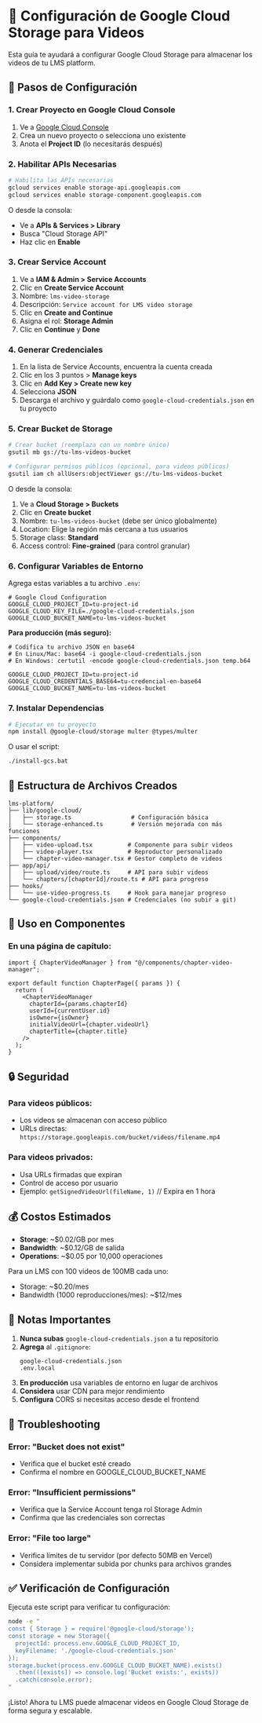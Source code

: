 # 🎥 Configuración de Google Cloud Storage para Videos

Esta guía te ayudará a configurar Google Cloud Storage para almacenar los videos de tu LMS platform.

## 🚀 Pasos de Configuración

### 1. Crear Proyecto en Google Cloud Console

1. Ve a [Google Cloud Console](https://console.cloud.google.com/)
2. Crea un nuevo proyecto o selecciona uno existente
3. Anota el **Project ID** (lo necesitarás después)

### 2. Habilitar APIs Necesarias

```bash
# Habilita las APIs necesarias
gcloud services enable storage-api.googleapis.com
gcloud services enable storage-component.googleapis.com
```

O desde la consola:
- Ve a **APIs & Services > Library**
- Busca "Cloud Storage API"
- Haz clic en **Enable**

### 3. Crear Service Account

1. Ve a **IAM & Admin > Service Accounts**
2. Clic en **Create Service Account**
3. Nombre: `lms-video-storage`
4. Descripción: `Service account for LMS video storage`
5. Clic en **Create and Continue**
6. Asigna el rol: **Storage Admin**
7. Clic en **Continue** y **Done**

### 4. Generar Credenciales

1. En la lista de Service Accounts, encuentra la cuenta creada
2. Clic en los 3 puntos > **Manage keys**
3. Clic en **Add Key > Create new key**
4. Selecciona **JSON**
5. Descarga el archivo y guárdalo como `google-cloud-credentials.json` en tu proyecto

### 5. Crear Bucket de Storage

```bash
# Crear bucket (reemplaza con un nombre único)
gsutil mb gs://tu-lms-videos-bucket

# Configurar permisos públicos (opcional, para videos públicos)
gsutil iam ch allUsers:objectViewer gs://tu-lms-videos-bucket
```

O desde la consola:
1. Ve a **Cloud Storage > Buckets**
2. Clic en **Create bucket**
3. Nombre: `tu-lms-videos-bucket` (debe ser único globalmente)
4. Location: Elige la región más cercana a tus usuarios
5. Storage class: **Standard**
6. Access control: **Fine-grained** (para control granular)

### 6. Configurar Variables de Entorno

Agrega estas variables a tu archivo `.env`:

```env
# Google Cloud Configuration
GOOGLE_CLOUD_PROJECT_ID=tu-project-id
GOOGLE_CLOUD_KEY_FILE=./google-cloud-credentials.json
GOOGLE_CLOUD_BUCKET_NAME=tu-lms-videos-bucket
```

**Para producción (más seguro):**
```env
# Codifica tu archivo JSON en base64
# En Linux/Mac: base64 -i google-cloud-credentials.json
# En Windows: certutil -encode google-cloud-credentials.json temp.b64

GOOGLE_CLOUD_PROJECT_ID=tu-project-id
GOOGLE_CLOUD_CREDENTIALS_BASE64=tu-credencial-en-base64
GOOGLE_CLOUD_BUCKET_NAME=tu-lms-videos-bucket
```

### 7. Instalar Dependencias

```bash
# Ejecutar en tu proyecto
npm install @google-cloud/storage multer @types/multer
```

O usar el script:
```bash
./install-gcs.bat
```

## 🔧 Estructura de Archivos Creados

```
lms-platform/
├── lib/google-cloud/
│   ├── storage.ts                 # Configuración básica
│   └── storage-enhanced.ts        # Versión mejorada con más funciones
├── components/
│   ├── video-upload.tsx          # Componente para subir videos
│   ├── video-player.tsx          # Reproductor personalizado
│   └── chapter-video-manager.tsx # Gestor completo de videos
├── app/api/
│   ├── upload/video/route.ts     # API para subir videos
│   └── chapters/[chapterId]/route.ts # API para progreso
├── hooks/
│   └── use-video-progress.ts     # Hook para manejar progreso
└── google-cloud-credentials.json # Credenciales (no subir a git)
```

## 🎯 Uso en Componentes

### En una página de capítulo:

```tsx
import { ChapterVideoManager } from "@/components/chapter-video-manager";

export default function ChapterPage({ params }) {
  return (
    <ChapterVideoManager
      chapterId={params.chapterId}
      userId={currentUser.id}
      isOwner={isOwner}
      initialVideoUrl={chapter.videoUrl}
      chapterTitle={chapter.title}
    />
  );
}
```

## 🔒 Seguridad

### Para videos públicos:
- Los videos se almacenan con acceso público
- URLs directas: `https://storage.googleapis.com/bucket/videos/filename.mp4`

### Para videos privados:
- Usa URLs firmadas que expiran
- Control de acceso por usuario
- Ejemplo: `getSignedVideoUrl(fileName, 1)` // Expira en 1 hora

## 💰 Costos Estimados

- **Storage**: ~$0.02/GB por mes
- **Bandwidth**: ~$0.12/GB de salida
- **Operations**: ~$0.05 por 10,000 operaciones

Para un LMS con 100 videos de 100MB cada uno:
- Storage: ~$0.20/mes
- Bandwidth (1000 reproducciones/mes): ~$12/mes

## 🚨 Notas Importantes

1. **Nunca subas** `google-cloud-credentials.json` a tu repositorio
2. **Agrega** al `.gitignore`:
   ```
   google-cloud-credentials.json
   .env.local
   ```
3. **En producción** usa variables de entorno en lugar de archivos
4. **Considera** usar CDN para mejor rendimiento
5. **Configura** CORS si necesitas acceso desde el frontend

## 🔧 Troubleshooting

### Error: "Bucket does not exist"
- Verifica que el bucket esté creado
- Confirma el nombre en GOOGLE_CLOUD_BUCKET_NAME

### Error: "Insufficient permissions"
- Verifica que la Service Account tenga rol Storage Admin
- Confirma que las credenciales son correctas

### Error: "File too large"
- Verifica límites de tu servidor (por defecto 50MB en Vercel)
- Considera implementar subida por chunks para archivos grandes

## ✅ Verificación de Configuración

Ejecuta este script para verificar tu configuración:

```bash
node -e "
const { Storage } = require('@google-cloud/storage');
const storage = new Storage({
  projectId: process.env.GOOGLE_CLOUD_PROJECT_ID,
  keyFilename: './google-cloud-credentials.json'
});
storage.bucket(process.env.GOOGLE_CLOUD_BUCKET_NAME).exists()
  .then(([exists]) => console.log('Bucket exists:', exists))
  .catch(console.error);
"
```

¡Listo! Ahora tu LMS puede almacenar videos en Google Cloud Storage de forma segura y escalable.